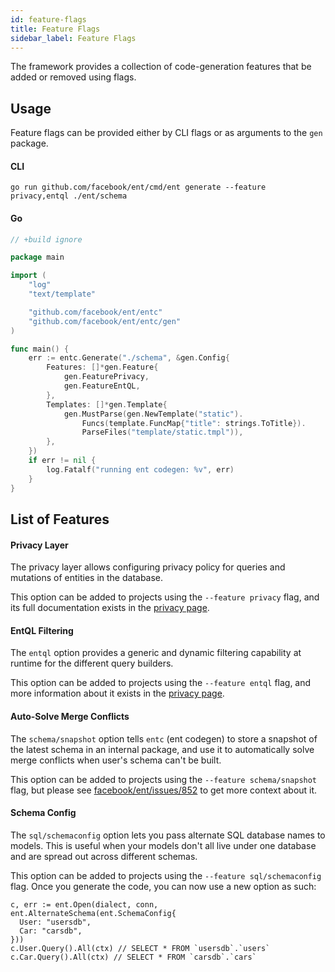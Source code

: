 ```yaml
---
id: feature-flags
title: Feature Flags
sidebar_label: Feature Flags
---
```


The framework provides a collection of code-generation features that be added or removed using flags.

## Usage

Feature flags can be provided either by CLI flags or as arguments to the `gen` package. 

#### CLI

```console
go run github.com/facebook/ent/cmd/ent generate --feature privacy,entql ./ent/schema
```

#### Go

```go
// +build ignore

package main

import (
	"log"
	"text/template"

	"github.com/facebook/ent/entc"
	"github.com/facebook/ent/entc/gen"
)

func main() {
	err := entc.Generate("./schema", &gen.Config{
		Features: []*gen.Feature{
			gen.FeaturePrivacy,
			gen.FeatureEntQL,
		},
		Templates: []*gen.Template{
			gen.MustParse(gen.NewTemplate("static").
				Funcs(template.FuncMap{"title": strings.ToTitle}).
				ParseFiles("template/static.tmpl")),
		},
	})
	if err != nil {
		log.Fatalf("running ent codegen: %v", err)
	}
}
```

## List of Features

#### Privacy Layer

The privacy layer allows configuring privacy policy for queries and mutations of entities in the database.

This option can be added to projects using the `--feature privacy` flag, and its full documentation exists
in the [privacy page](privacy.md).

#### EntQL Filtering

The `entql` option provides a generic and dynamic filtering capability at runtime for the different query builders.

This option can be added to projects using the `--feature entql` flag, and more information about it exists
in the [privacy page](privacy.md#multi-tenancy).

#### Auto-Solve Merge Conflicts

The `schema/snapshot` option tells `entc` (ent codegen) to store a snapshot of the latest schema in an internal package,
and use it to automatically solve merge conflicts when user's schema can't be built.

This option can be added to projects using the `--feature schema/snapshot` flag, but please see
[facebook/ent/issues/852](https://github.com/facebook/ent/issues/852) to get more context about it.

#### Schema Config

The `sql/schemaconfig` option lets you pass alternate SQL database names to models. This is useful when your models don't all live under one database and are spread out across different schemas.

This option can be added to projects using the `--feature sql/schemaconfig` flag. Once you generate the code, you can now use a new option as such: 

```golang
c, err := ent.Open(dialect, conn, ent.AlternateSchema(ent.SchemaConfig{
  User: "usersdb",
  Car: "carsdb",
}))
c.User.Query().All(ctx) // SELECT * FROM `usersdb`.`users`
c.Car.Query().All(ctx) // SELECT * FROM `carsdb`.`cars`
```
